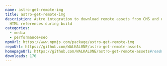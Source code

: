 ```yaml
---
name: astro-get-remote-img
title: astro-get-remote-img
description: Astro integration to download remote assets from CMS and update
  HTML references during build
categories:
  - media
  - performance+seo
npmUrl: https://www.npmjs.com/package/astro-get-remote-img
repoUrl: https://github.com/WALKAL0NE/astro-get-remote-assets
homepageUrl: https://github.com/WALKAL0NE/astro-get-remote-assets#readme
downloads: 176
---
```

